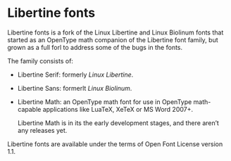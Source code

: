 Libertine fonts
===============

Libertine fonts is a fork of the Linux Libertine and Linux Biolinum fonts that
started as an OpenType math companion of the Libertine font family, but grown
as a full forl to address some of the bugs in the fonts.

The family consists of:

* Libertine Serif: formerly _Linux Libertine_.
* Libertine Sans: formerlt _Linux Biolinum_.
* Libertine Math: an OpenType math font for use in OpenType math-capable
  applications like LuaTeX, XeTeX or MS Word 2007+.

  Libertine Math is in its the early development stages, and there aren’t any
  releases yet.

Libertine fonts are available under the terms of Open Font License version 1.1.
